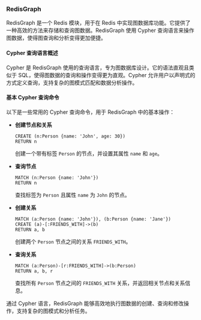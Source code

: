 ### RedisGraph

RedisGraph 是一个 Redis 模块，用于在 Redis 中实现图数据库功能。它提供了一种高效的方法来存储和查询图数据。RedisGraph 使用 Cypher 查询语言来操作图数据，使得图查询和分析变得更加便捷。

#### Cypher 查询语言概述

Cypher 是 RedisGraph 使用的查询语言，专为图数据库设计。它的语法直观且类似于 SQL，使得图数据的查询和操作变得更为直观。Cypher 允许用户以声明式的方式定义查询，支持复杂的图模式匹配和数据分析操作。

#### 基本 Cypher 查询命令

以下是一些常用的 Cypher 查询命令，用于 RedisGraph 中的基本操作：

- **创建节点和关系**

  ```cypher
  CREATE (n:Person {name: 'John', age: 30})
  RETURN n
  ```

  创建一个带有标签 `Person` 的节点，并设置其属性 `name` 和 `age`。

- **查询节点**

  ```cypher
  MATCH (n:Person {name: 'John'})
  RETURN n
  ```

  查找标签为 `Person` 且属性 `name` 为 `John` 的节点。

- **创建关系**

  ```cypher
  MATCH (a:Person {name: 'John'}), (b:Person {name: 'Jane'})
  CREATE (a)-[:FRIENDS_WITH]->(b)
  RETURN a, b
  ```

  创建两个 `Person` 节点之间的关系 `FRIENDS_WITH`。

- **查询关系**

  ```cypher
  MATCH (a:Person)-[r:FRIENDS_WITH]->(b:Person)
  RETURN a, b, r
  ```

  查找所有 `Person` 节点之间的 `FRIENDS_WITH` 关系，并返回相关节点和关系信息。

通过 Cypher 语言，RedisGraph 能够高效地执行图数据的创建、查询和修改操作，支持复杂的图模式和分析任务。